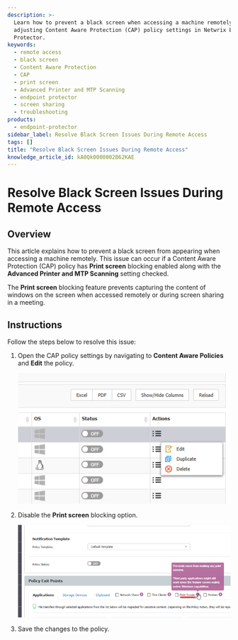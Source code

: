 ```yaml
---
description: >-
  Learn how to prevent a black screen when accessing a machine remotely by
  adjusting Content Aware Protection (CAP) policy settings in Netwrix Endpoint
  Protector.
keywords:
  - remote access
  - black screen
  - Content Aware Protection
  - CAP
  - print screen
  - Advanced Printer and MTP Scanning
  - endpoint protector
  - screen sharing
  - troubleshooting
products:
  - endpoint-protector
sidebar_label: Resolve Black Screen Issues During Remote Access
tags: []
title: "Resolve Black Screen Issues During Remote Access"
knowledge_article_id: kA0Qk0000002B62KAE
---
```


# Resolve Black Screen Issues During Remote Access

## Overview

This article explains how to prevent a black screen from appearing when accessing a machine remotely. This issue can occur if a Content Aware Protection (CAP) policy has **Print screen** blocking enabled along with the **Advanced Printer and MTP Scanning** setting checked.

The **Print screen** blocking feature prevents capturing the content of windows on the screen when accessed remotely or during screen sharing in a meeting.

## Instructions

Follow the steps below to resolve this issue:

1. Open the CAP policy settings by navigating to **Content Aware Policies** and **Edit** the policy.

   ![CAP policy settings screenshot](./images/ka0Qk000000ES7h_0EMQk00000Cp0a9.png)

2. Disable the **Print screen** blocking option.

   ![Disable Print screen blocking screenshot](./images/ka0Qk000000ES7h_0EMQk00000Cp0ez.png)

3. Save the changes to the policy.
